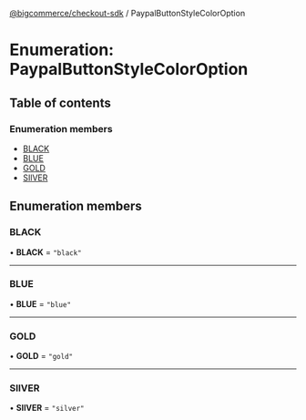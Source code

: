 [@bigcommerce/checkout-sdk](../README.md) / PaypalButtonStyleColorOption

# Enumeration: PaypalButtonStyleColorOption

## Table of contents

### Enumeration members

- [BLACK](PaypalButtonStyleColorOption.md#black)
- [BLUE](PaypalButtonStyleColorOption.md#blue)
- [GOLD](PaypalButtonStyleColorOption.md#gold)
- [SIlVER](PaypalButtonStyleColorOption.md#silver)

## Enumeration members

### BLACK

• **BLACK** = `"black"`

___

### BLUE

• **BLUE** = `"blue"`

___

### GOLD

• **GOLD** = `"gold"`

___

### SIlVER

• **SIlVER** = `"silver"`
